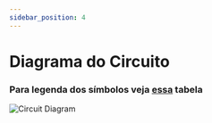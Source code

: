 ```yaml
---
sidebar_position: 4
---
```


# Diagrama do Circuito

### Para legenda dos símbolos veja [essa](https://drive.google.com/file/d/187pC86vmcoT9IMigNkbMNuOmnEenCp7Y/view?usp=sharing) tabela ###

![Circuit Diagram](https://drive.google.com/uc?export=download&id=1NSD01NvroEWKmzOVCI-1lTsZI3Qmupx_)


